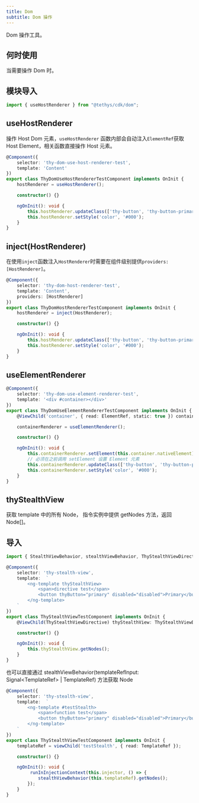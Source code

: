 ```yaml
---
title: Dom
subtitle: Dom 操作
---
```


<alert>Dom 操作工具。</alert>

## 何时使用

当需要操作 Dom 时。

## 模块导入
```ts
import { useHostRenderer } from "@tethys/cdk/dom";
```

## useHostRenderer
操作 Host Dom 元素，`useHostRenderer` 函数内部会自动注入`ElementRef`获取 Host Element，相关函数直接操作 Host 元素。
```ts
@Component({
    selector: 'thy-dom-use-host-renderer-test',
    template: 'Content'
})
export class ThyDomUseHostRendererTestComponent implements OnInit {
    hostRenderer = useHostRenderer();

    constructor() {}

    ngOnInit(): void {
        this.hostRenderer.updateClass(['thy-button', 'thy-button-primary']);
        this.hostRenderer.setStyle('color', '#000');
    }
}
```

## inject(HostRenderer)
在使用`inject`函数注入`HostRenderer`时需要在组件级别提供`providers: [HostRenderer]`。
```ts
@Component({
    selector: 'thy-dom-host-renderer-test',
    template: 'Content',
    providers: [HostRenderer]
})
export class ThyDomHostRendererTestComponent implements OnInit {
    hostRenderer = inject(HostRenderer);

    constructor() {}

    ngOnInit(): void {
        this.hostRenderer.updateClass(['thy-button', 'thy-button-primary']);
        this.hostRenderer.setStyle('color', '#000');
    }
}
```

## useElementRenderer
```ts
@Component({
    selector: 'thy-dom-use-element-renderer-test',
    template: '<div #container></div>'
})
export class ThyDomUseElementRendererTestComponent implements OnInit {
    @ViewChild('container', { read: ElementRef, static: true }) container: ElementRef;

    containerRenderer = useElementRenderer();

    constructor() {}

    ngOnInit(): void {
        this.containerRenderer.setElement(this.container.nativeElement);
        // 必须在之前调用 setElement 设置 Element 元素
        this.containerRenderer.updateClass(['thy-button', 'thy-button-primary']);
        this.containerRenderer.setStyle('color', '#000');
    }
}
```

## thyStealthView
获取 template 中的所有 Node， 指令实例中提供 getNodes 方法，返回 Node[]。

## 导入

```ts
import { StealthViewBehavior, stealthViewBehavior, ThyStealthViewDirective } from "@tethys/cdk/dom";

```

```ts
@Component({
    selector: 'thy-stealth-view',
    template:  `
        <ng-template thyStealthView>
            <span>directive test</span>
            <button thyButton="primary" disabled="disabled">Primary</button>
        </ng-template>
    `
})
export class ThyStealthViewTestComponent implements OnInit {
    @ViewChild(ThyStealthViewDirective) thyStealthView: ThyStealthViewDirective;

    constructor() {}

    ngOnInit(): void {
        this.thyStealthView.getNodes();
    }
}
```

也可以直接通过 stealthViewBehavior(templateRefInput: Signal<TemplateRef<SafeAny>> | TemplateRef<SafeAny>) 方法获取 Node

```ts
@Component({
    selector: 'thy-stealth-view',
    template:  `
        <ng-template #testStealth>
            <span>function test</span>
            <button thyButton="primary" disabled="disabled">Primary</button>
        </ng-template>
    `
})
export class ThyStealthViewTestComponent implements OnInit {
    templateRef = viewChild('testStealth', { read: TemplateRef });

    constructor() {}

    ngOnInit(): void {
         runInInjectionContext(this.injector, () => {
            stealthViewBehavior(this.templateRef).getNodes();
        });
    }
}
```

